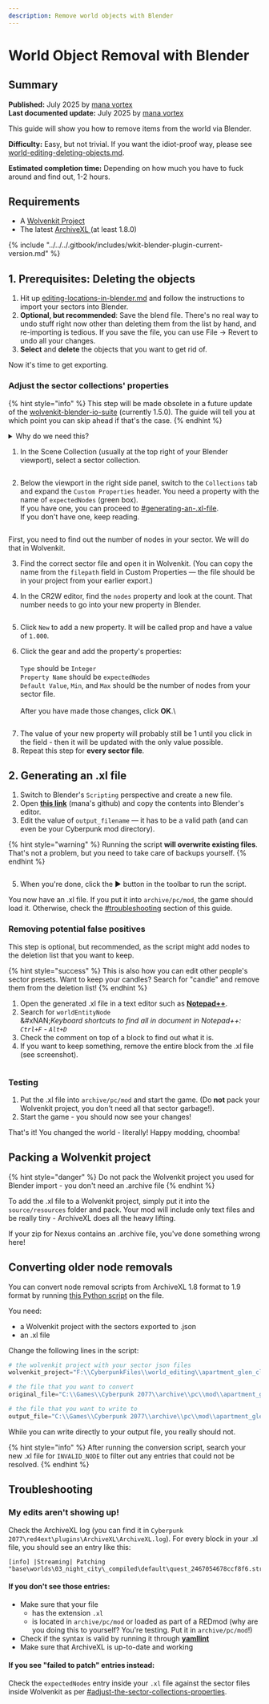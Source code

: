 ```yaml
---
description: Remove world objects with Blender
---
```


# World Object Removal with Blender

## Summary

**Published:** July 2025 by [mana vortex](https://app.gitbook.com/u/NfZBoxGegfUqB33J9HXuCs6PVaC3 "mention")\
**Last documented update:** July 2025 by [mana vortex](https://app.gitbook.com/u/NfZBoxGegfUqB33J9HXuCs6PVaC3 "mention")

This guide will show you how to remove items from the world via Blender.

**Difficulty:** Easy, but not trivial. If you want the idiot-proof way, please see [world-editing-deleting-objects.md](world-editing-deleting-objects.md "mention").

**Estimated completion time:** Depending on how much you have to fuck around and find out, 1-2 hours.

## Requirements&#x20;

* A [Wolvenkit Project](https://app.gitbook.com/s/-MP_ozZVx2gRZUPXkd4r/wolvenkit-app/usage/wolvenkit-projects#create-a-new-wolvenkit-mod-project)
* The latest [ArchiveXL ](https://www.nexusmods.com/cyberpunk2077/mods/4198)(at least 1.8.0)

{% include "../../../.gitbook/includes/wkit-blender-plugin-current-version.md" %}

## 1. Prerequisites: Deleting the objects

1. Hit up [editing-locations-in-blender.md](../miscellaneous/editing-locations-in-blender.md "mention") and follow the instructions to import your sectors into Blender.
2. **Optional, but recommended**: Save the blend file. There's no real way to undo stuff right now other than deleting them from the list by hand, and re-importing is tedious. If you save the file, you can use File -> Revert to undo all your changes.
3. **Select** and **delete** the objects that you want to get rid of.

Now it's time to get exporting.

### Adjust the sector collections' properties

{% hint style="info" %}
This step will be made obsolete in a future update of the [wolvenkit-blender-io-suite](../../../for-mod-creators-theory/modding-tools/wolvenkit-blender-io-suite/ "mention") (currently 1.5.0). The guide will tell you at which point you can skip ahead if that's the case.
{% endhint %}

<details>

<summary>Why do we need this?</summary>

ArchiveXL deletes nodes from the sector files **by numeric index** - it doesn't know if `node #123` is a rotten banana peel or Adam Smasher. Checking the number of nodes is a security feature; if your mod is trying to alter a sector with a different number of items than the one you are expecting, it will **break**.

</details>

1. In the Scene Collection (usually at the top right of your Blender viewport), select a sector collection.

<figure><img src="../../../.gitbook/assets/editing_locations_selecting_sector.png" alt=""><figcaption></figcaption></figure>

2.  Below the viewport in the right side panel, switch to the `Collections` tab and expand the `Custom Properties` header. You need a property with the name of `expectedNodes` (green box).\
    If you have one, you can proceed to [#generating-an-.xl-file](world-object-removal-with-blender.md#generating-an-.xl-file "mention").\
    If you don't have one, keep reading.

    <figure><img src="../../../.gitbook/assets/editing_locations_expected_nodes.png" alt=""><figcaption></figcaption></figure>

First, you need to find out the number of nodes in your sector. We will do that in Wolvenkit.

3. Find the correct sector file and open it in Wolvenkit. (You can copy the name from the `filepath` field in Custom Properties — the file should be in your project from your earlier export.)
4.  In the CR2W editor, find the `nodes` property and look at the count. That number needs to go into your new property in Blender.

    <figure><img src="../../../.gitbook/assets/streamingsector_numnodes.png" alt=""><figcaption></figcaption></figure>
5. Click `New` to add a new property. It will be called prop and have a value of `1.000`.
6. Click the gear and add the property's properties:\
   \
   `Type` should be `Integer`\
   `Property Name` should be `expectedNodes`\
   `Default Value`, `Min`, and `Max` should be the number of nodes from your sector file.\
   \
   After you have made those changes, click **OK**.\\

<figure><img src="../../../.gitbook/assets/editing_locations_edit_properties.png" alt=""><figcaption></figcaption></figure>

7. The value of your new property will probably still be 1 until you click in the field - then it will be updated with the only value possible.
8. Repeat this step for **every sector file**.

## 2. Generating an .xl file

1. Switch to Blender's `Scripting` perspective and create a new file.
2. Open [**this link**](https://raw.githubusercontent.com/manavortex/cyberpunk2077/master/python/export_sector_deletions_to_xl.py) (mana's github) and copy the contents into Blender's editor.
3. Edit the value of `output_filename` — it has to be a valid path (and can even be your Cyberpunk mod directory).

{% hint style="warning" %}
Running the script **will overwrite existing files**. That's not a problem, but you need to take care of backups yourself.
{% endhint %}

<figure><img src="../../../.gitbook/assets/editing_locations_blender_scripting.png" alt=""><figcaption></figcaption></figure>

5. When you're done, click the ▶ button in the toolbar to run the script.

You now have an .xl file. If you put it into `archive/pc/mod`, the game should load it. Otherwise, check the [#troubleshooting](world-object-removal-with-blender.md#troubleshooting "mention") section of this guide.

### Removing potential false positives

This step is optional, but recommended, as the script might add nodes to the deletion list that you want to keep.

{% hint style="success" %}
This is also how you can edit other people's sector presets. Want to keep your candles? Search for "candle" and remove them from the deletion list!
{% endhint %}

1. Open the generated .xl file in a text editor such as [**Notepad++**](https://notepad-plus-plus.org/downloads/).
2. Search for `worldEntityNode`\
   \&#xNAN;_Keyboard shortcuts to find all in document in Notepad++: `Ctrl+F` - `Alt+D`_
3. Check the comment on top of a block to find out what it is.
4. If you want to keep something, remove the entire block from the .xl file (see screenshot).

<figure><img src="../../../.gitbook/assets/editing_locations_deleting_nodes_xl_file.png" alt=""><figcaption></figcaption></figure>

### Testing

1. Put the .xl file into `archive/pc/mod` and start the game. (Do **not** pack your Wolvenkit project, you don't need all that sector garbage!).
2. Start the game - you should now see your changes!

That's it! You changed the world - literally! Happy modding, choomba!

## Packing a Wolvenkit project

{% hint style="danger" %}
Do not pack the Wolvenkit project you used for Blender import - you don't need an .archive file
{% endhint %}

To add the .xl file to a Wolvenkit project, simply put it into the `source/resources` folder and pack. Your mod will include only text files and be really tiny - ArchiveXL does all the heavy lifting.

If your zip for Nexus contains an .archive file, you've done something wrong here!

## Converting older node removals

You can convert node removal scripts from ArchiveXL 1.8 format to 1.9 format by running [this Python script](https://github.com/manavortex/cyberpunk2077/blob/master/python/world_sector_stuff/convert_sector_edits_to_AXL_1.9.py) on the file.

You need:

* a Wolvenkit project with the sectors exported to .json
* an .xl file

Change the following lines in the script:

```python
# the wolvenkit project with your sector json files
wolvenkit_project="F:\\CyberpunkFiles\\world_editing\\apartment_glen_cleaned_up"

# the file that you want to convert
original_file="C:\\Games\\Cyberpunk 2077\\archive\\pc\\mod\\apartment_glen_cleaned_up.archive.xl"

# the file that you want to write to
output_file="C:\\Games\\Cyberpunk 2077\\archive\\pc\\mod\\apartment_glen_cleaned_up.converted.archive.xl"
```

While you can write directly to your output file, you really should not.

{% hint style="info" %}
After running the conversion script, search your new .xl file for `INVALID_NODE` to filter out any entries that could not be resolved.
{% endhint %}

## Troubleshooting

### My edits aren't showing up!

Check the ArchiveXL log (you can find it in `Cyberpunk 2077\red4ext\plugins\ArchiveXL\ArchiveXL.log`). For every block in your .xl file, you should see an entry like this:

```
[info] |Streaming| Patching "base\worlds\03_night_city\_compiled\default\quest_2467054678ccf8f6.streamingsector"...
```

#### If you don't see those entries:

* Make sure that your file
  * has the extension `.xl`
  * is located in `archive/pc/mod` or loaded as part of a REDmod (why are you doing this to yourself? You're testing. Put it in `archive/pc/mod`!)
* Check if the syntax is valid by running it through [**yamllint**](https://www.yamllint.com/)
* Make sure that ArchiveXL is up-to-date and working

#### If you see "failed to patch" entries instead:

Check the `expectedNodes` entry inside your `.xl` file against the sector files inside Wolvenkit as per [#adjust-the-sector-collections-properties](world-object-removal-with-blender.md#adjust-the-sector-collections-properties "mention").
